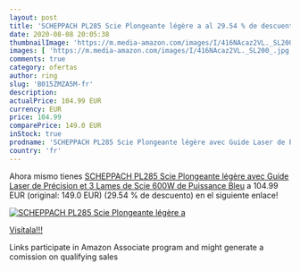 ```yaml
---
layout: post
title: 'SCHEPPACH PL285 Scie Plongeante légère a al 29.54 % de descuento'
date: 2020-08-08 20:05:38
thumbnailImage: 'https://m.media-amazon.com/images/I/416NAcaz2VL._SL200_.jpg'
images: [ 'https://m.media-amazon.com/images/I/416NAcaz2VL._SL200_.jpg' ]
comments: true
category: ofertas
author: ring
slug: 'B015ZMZA5M-fr'
description:
actualPrice: 104.99 EUR
currency: EUR
price: 104.99
comparePrice: 149.0 EUR
inStock: true
prodname: 'SCHEPPACH PL285 Scie Plongeante légère avec Guide Laser de Précision et 3 Lames de Scie  600W de Puissance  Bleu'
country: 'fr'
---
```


Ahora mismo tienes [SCHEPPACH PL285 Scie Plongeante légère avec Guide Laser de Précision et 3 Lames de Scie  600W de Puissance  Bleu](https://www.amazon.fr/dp/B015ZMZA5M/?tag=tolees0d-21) a 104.99 EUR (original: 149.0 EUR) (29.54 %  de descuento) en el siguiente enlace!

[![SCHEPPACH PL285 Scie Plongeante légère a](https://m.media-amazon.com/images/I/416NAcaz2VL._SL200_.jpg)](https://www.amazon.fr/dp/B015ZMZA5M/?tag=tolees0d-21)

[Visítala!!!](https://www.amazon.fr/dp/B015ZMZA5M/?tag=tolees0d-21)

Links participate in Amazon Associate program and might generate a comission on qualifying sales

